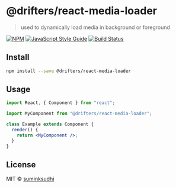 # @drifters/react-media-loader

> used to dynamically load media in background or foreground

[![NPM](https://img.shields.io/npm/v/@drifters/react-media-loader.svg)](https://www.npmjs.com/package/@drifters/react-media-loader) [![JavaScript Style Guide](https://img.shields.io/badge/code_style-standard-brightgreen.svg)](https://standardjs.com)
[![Build Status](https://travis-ci.org/suminksudhi/react-media-loader.svg?branch=master)](https://travis-ci.org/suminksudhi/react-media-loader)

## Install

```bash
npm install --save @drifters/react-media-loader
```

## Usage

```jsx
import React, { Component } from "react";

import MyComponent from "@drifters/react-media-loader";

class Example extends Component {
  render() {
    return <MyComponent />;
  }
}
```

## License

MIT © [suminksudhi](https://github.com/suminksudhi)
